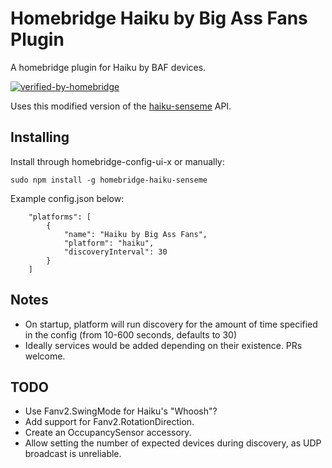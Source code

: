 # Homebridge Haiku by Big Ass Fans Plugin

A homebridge plugin for Haiku by BAF devices.

[![verified-by-homebridge](https://badgen.net/badge/homebridge/verified/purple)](https://github.com/homebridge/homebridge/wiki/Verified-Plugins)

Uses this modified version of the [haiku-senseme](https://github.com/vivienne/haiku-senseme) API.

## Installing

Install through homebridge-config-ui-x or manually:

```
sudo npm install -g homebridge-haiku-senseme
```
Example config.json below:
```
    "platforms": [
        {
            "name": "Haiku by Big Ass Fans",
            "platform": "haiku",
            "discoveryInterval": 30
        }
    ]
```

## Notes

* On startup, platform will run discovery for the amount of time specified in the config (from 10-600 seconds, defaults to 30)
* Ideally services would be added depending on their existence. PRs welcome.

## TODO

* Use Fanv2.SwingMode for Haiku's "Whoosh"?
* Add support for Fanv2.RotationDirection.
* Create an OccupancySensor accessory.
* Allow setting the number of expected devices during discovery, as UDP broadcast is unreliable.